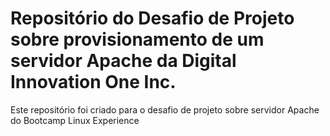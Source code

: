 # Repositório do Desafio de Projeto sobre provisionamento de um servidor Apache da Digital Innovation One Inc.

Este repositório foi criado para o desafio de projeto sobre servidor Apache do Bootcamp Linux Experience
